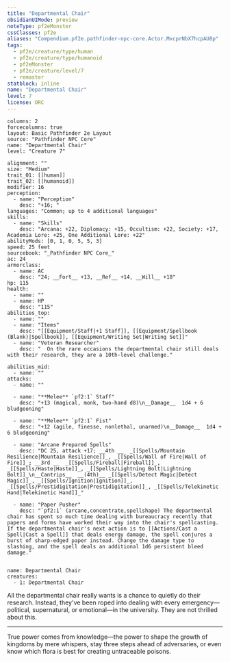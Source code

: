 ```yaml
---
title: "Departmental Chair"
obsidianUIMode: preview
noteType: pf2eMonster
cssClasses: pf2e
aliases: "Compendium.pf2e.pathfinder-npc-core.Actor.MxcprNbX7hcpAU8p" 
tags:
  - pf2e/creature/type/human
  - pf2e/creature/type/humanoid
  - pf2eMonster
  - pf2e/creature/level/7
  - remaster
statblock: inline
name: "Departmental Chair"
level: 7
license: ORC
---
```


```statblock
columns: 2
forcecolumns: true
layout: Basic Pathfinder 2e Layout
source: "Pathfinder NPC Core"
name: "Departmental Chair"
level: "Creature 7"

alignment: ""
size: "Medium"
trait_01: [[human]]
trait_02: [[humanoid]]
modifier: 16
perception:
  - name: "Perception"
    desc: "+16; "
languages: "Common; up to 4 additional languages"
skills:
  - name: "Skills"
    desc: "Arcana: +22, Diplomacy: +15, Occultism: +22, Society: +17, Academia Lore: +25, One Additional Lore: +22"
abilityMods: [0, 1, 0, 5, 5, 3]
speed: 25 feet
sourcebook: "_Pathfinder NPC Core_"
ac: 24
armorclass:
  - name: AC
    desc: "24; __Fort__ +13, __Ref__ +14, __Will__ +18"
hp: 115
health:
  - name: ""
  - name: HP
    desc: "115"
abilities_top:
  - name: ""
  - name: "Items"
    desc: "[[Equipment/Staff|+1 Staff]], [[Equipment/Spellbook (Blank)|Spellbook]], [[Equipment/Writing Set|Writing Set]]"
  - name: "Veteran Researcher"
    desc: "  On the rare occasions the departmental chair still deals with their research, they are a 10th-level challenge."

abilities_mid:
  - name: ""
attacks:
  - name: ""

  - name: "**Melee** `pf2:1` Staff"
    desc: "+13 (magical, monk, two-hand d8)\n__Damage__  1d4 + 6 bludgeoning"

  - name: "**Melee** `pf2:1` Fist"
    desc: "+12 (agile, finesse, nonlethal, unarmed)\n__Damage__  1d4 + 6 bludgeoning"

  - name: "Arcane Prepared Spells"
    desc: "DC 25, attack +17; __4th __  _[[Spells/Mountain Resilience|Mountain Resilience]]_, _[[Spells/Wall of Fire|Wall of Fire]]_; __3rd __  _[[Spells/Fireball|Fireball]]_, _[[Spells/Haste|Haste]]_, _[[Spells/Lightning Bolt|Lightning Bolt]]_\n__Cantrips__  __(4th)__ _[[Spells/Detect Magic|Detect Magic]]_, _[[Spells/Ignition|Ignition]]_, _[[Spells/Prestidigitation|Prestidigitation]]_, _[[Spells/Telekinetic Hand|Telekinetic Hand]]_"

  - name: "Paper Pusher"
    desc: "`pf2:1` (arcane,concentrate,spellshape) The departmental chair has spent so much time dealing with bureaucracy recently that papers and forms have worked their way into the chair's spellcasting. If the departmental chair's next action is to [[Actions/Cast a Spell|Cast a Spell]] that deals energy damage, the spell conjures a burst of sharp-edged paper instead. Change the damage type to slashing, and the spell deals an additional 1d6 persistent bleed damage."
 
```

```encounter-table
name: Departmental Chair
creatures:
  - 1: Departmental Chair
```



All the departmental chair really wants is a chance to quietly do their research. Instead, they've been roped into dealing with every emergency—political, supernatural, or emotional—in the university. They are not thrilled about this.

* * *

True power comes from knowledge—the power to shape the growth of kingdoms by mere whispers, stay three steps ahead of adversaries, or even know which flora is best for creating untraceable poisons.
